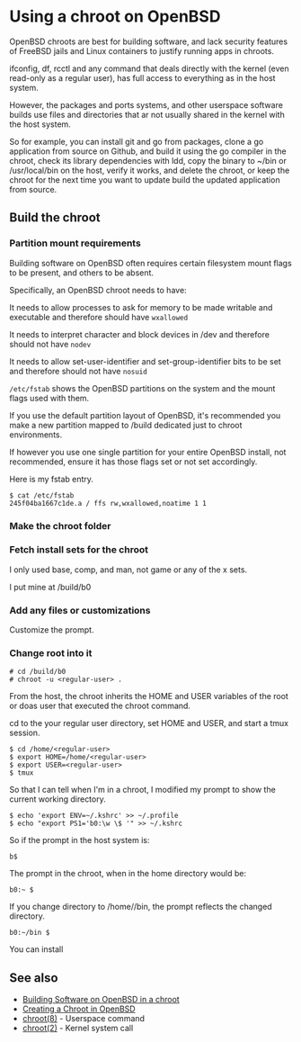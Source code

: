 # Using a chroot on OpenBSD

OpenBSD chroots are best for building software, and lack security
features of FreeBSD jails and Linux containers to justify running apps
in chroots.

ifconfig, df, rcctl and any command that deals directly with the
kernel (even read-only as a regular user), has full access to
everything as in the host system.

However, the packages and ports systems, and other userspace software
builds use files and directories that ar not usually shared in the
kernel with the host system.

So for example, you can install git and go from packages, clone a go
application from source on Github, and build it using the go compiler
in the chroot, check its library dependencies with ldd, copy the
binary to ~/bin or /usr/local/bin on the host, verify it works, and
delete the chroot, or keep the chroot for the next time you want to
update build the updated application from source.

## Build the chroot

### Partition mount requirements

Building software on OpenBSD often requires certain filesystem mount
flags to be present, and others to be absent.

Specifically, an OpenBSD chroot needs to have:

It needs to allow processes to ask for memory to be made writable and
executable and therefore should have `wxallowed`

It needs to interpret character and block devices in /dev and
therefore should not have `nodev`

It needs to allow set-user-identifier and set-group-identifier bits to
be set and therefore should not have `nosuid`

`/etc/fstab` shows the OpenBSD partitions on the system and the mount
flags used with them.

If you use the default partition layout of OpenBSD, it's recommended
you make a new partition mapped to /build dedicated just to chroot environments.

If however you use one single partition for your entire OpenBSD
install, not recommended, ensure it has those flags set or not set
accordingly.

Here is my fstab entry. 

```
$ cat /etc/fstab
245f04ba1667c1de.a / ffs rw,wxallowed,noatime 1 1
```

### Make the chroot folder

### Fetch install sets for the chroot

I only used base, comp, and man, not game or any of the x sets.

I put mine at /build/b0

### Add any files or customizations

Customize the prompt.

### Change root into it

```
# cd /build/b0
# chroot -u <regular-user> .
```

From the host, the chroot inherits the HOME and USER variables of the
root or doas user that executed the chroot command.

cd to the your regular user directory, set HOME and USER, and start a
tmux session.
```
$ cd /home/<regular-user>
$ export HOME=/home/<regular-user>
$ export USER=<regular-user>
$ tmux
```

So that I can tell when I'm in a chroot, I modified my prompt to show
the current working directory.

```
$ echo 'export ENV=~/.kshrc' >> ~/.profile
$ echo "export PS1='b0:\w \$ '" >> ~/.kshrc
```

So if the prompt in the host system is:

```
b$
```

The prompt in the chroot, when in the home directory would be:

```
b0:~ $ 
```

If you change directory to /home/<regular-user>/bin, the prompt
reflects the changed directory.

```
b0:~/bin $ 
```

You can install 


## See also

* [Building Software on OpenBSD in a chroot](https://eradman.com/posts/chroot-builds.html)
* [Creating a Chroot in OpenBSD](https://www.tubsta.com/2020/01/creating-a-chroot-in-openbsd)
* [chroot(8)](https://man.openbsd.org/chroot) - Userspace command
* [chroot(2)](https://man.openbsd.org/chroot.2) - Kernel system call
